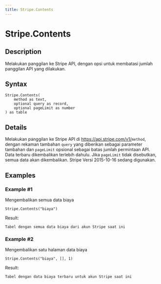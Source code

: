 ```yaml
---
title: Stripe.Contents
---
```


# Stripe.Contents


## Description

Melakukan panggilan ke Stripe API, dengan opsi untuk membatasi jumlah panggilan API yang dilakukan.


## Syntax

```powerquery
Stripe.Contents(
    method as text,
    optional query as record,
    optional pageLimit as number
) as table
```


## Details

Melakukan panggilan ke Stripe API di https://api.stripe.com/v1/<code>method</code>, dengan rekaman tambahan <code>query</code> yang diberikan sebagai parameter tambahan dan <code>pageLimit</code> opsional sebagai batas jumlah permintaan API. Data terbaru dikembalikan terlebih dahulu. Jika <code>pageLimit</code> tidak disebutkan, semua data akan dikembalikan. Stripe Versi 2015-10-16 sedang digunakan.


## Examples

### Example #1 
Mengembalikan semua data biaya
```powerquery
Stripe.Contents("biaya")
```

Result: 
```powerquery
Tabel dengan semua data biaya dari akun Stripe saat ini
```


### Example #2 
Mengembalikan satu halaman data biaya
```powerquery
Stripe.Contents("biaya", [], 1)
```

Result: 
```powerquery
Tabel dengan data biaya terbaru untuk akun Stripe saat ini
```



